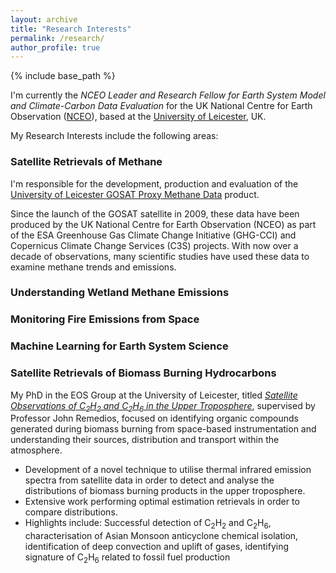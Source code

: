 ```yaml
---
layout: archive
title: "Research Interests"
permalink: /research/
author_profile: true
---
```


{% include base_path %}

I'm currently the *NCEO Leader and Research Fellow for Earth System Model and Climate-Carbon Data Evaluation* for the UK National Centre for Earth Observation ([NCEO](https://www.nceo.ac.uk/)), based at the [University of Leicester](https://www2.le.ac.uk/departments/physics/people/robparkers), UK.

My Research Interests include the following areas:

### Satellite Retrievals of Methane

I'm responsible for the development, production and evaluation of the [University of Leicester GOSAT Proxy Methane Data](http://dx.doi.org/10.5285/18ef8247f52a4cb6a14013f8235cc1eb) product.

Since the launch of the GOSAT satellite in 2009, these data have been produced by the UK National Centre for Earth Observation (NCEO) as part of the ESA Greenhouse Gas Climate Change Initiative (GHG-CCI) and Copernicus Climate Change Services (C3S) projects. With now over a decade of observations, many scientific studies have used these data to examine methane trends and emissions.

### Understanding Wetland Methane Emissions

### Monitoring Fire Emissions from Space

### Machine Learning for Earth System Science

### Satellite Retrievals of Biomass Burning Hydrocarbons

My PhD in the EOS Group at the University of Leicester, titled [*Satellite Observations of C<sub>2</sub>H<sub>2</sub> and C<sub>2</sub>H<sub>6</sub> in the Upper Troposphere*](https://hdl.handle.net/2381/7955), supervised by Professor John Remedios, focused on identifying organic compounds generated during biomass burning from space-based instrumentation and understanding their sources, distribution and transport within the atmosphere.

* Development of a novel technique to utilise thermal infrared emission spectra from satellite data in order to detect and analyse the distributions of biomass burning products in the upper troposphere.
* Extensive work performing optimal estimation retrievals in order to compare distributions.
* Highlights include: Successful detection of C<sub>2</sub>H<sub>2</sub> and C<sub>2</sub>H<sub>6</sub>, characterisation of Asian Monsoon anticyclone chemical isolation, identification of deep convection and uplift of gases, identifying signature of C<sub>2</sub>H<sub>6</sub> related to fossil fuel production
